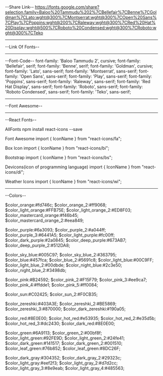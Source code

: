 --Share Link--
https://fonts.google.com/share?selection.family=Baloo%20Tammudu%202%7CBellefair%7CBenne%7CGoldman%7CLato:wght@300%7CMontserrat:wght@300%7COpen%20Sans%7CPlay%7CPoppins:wght@200%7CRaleway:wght@300%7CRed%20Hat%20Display:wght@500%7CRoboto%20Condensed:wght@300%7CRoboto:wght@300%7CTeko

---

--Link Of Fonts--

<link rel="preconnect" href="https://fonts.gstatic.com">
<link href="https://fonts.googleapis.com/css2?family=Baloo+Tammudu+2&family=Bellefair&family=Benne&family=Goldman&family=Lato:wght@300&family=Montserrat:wght@300&family=Open+Sans&family=Play&family=Poppins:wght@200&family=Raleway:wght@300&family=Red+Hat+Display:wght@500&family=Roboto+Condensed:wght@300&family=Roboto:wght@300&family=Teko&display=swap" rel="stylesheet">

---

--Font-Code--
font-family: 'Baloo Tammudu 2', cursive;
font-family: 'Bellefair', serif;
font-family: 'Benne', serif;
font-family: 'Goldman', cursive;
font-family: 'Lato', sans-serif;
font-family: 'Montserrat', sans-serif;
font-family: 'Open Sans', sans-serif;
font-family: 'Play', sans-serif;
font-family: 'Poppins', sans-serif;
font-family: 'Raleway', sans-serif;
font-family: 'Red Hat Display', sans-serif;
font-family: 'Roboto', sans-serif;
font-family: 'Roboto Condensed', sans-serif;
font-family: 'Teko', sans-serif;

---

--Font Awesome--

<link
    rel="stylesheet"
    href="https://cdnjs.cloudflare.com/ajax/libs/font-awesome/5.15.3/css/all.min.css"
    integrity="sha512-iBBXm8fW90+nuLcSKlbmrPcLa0OT92xO1BIsZ+ywDWZCvqsWgccV3gFoRBv0z+8dLJgyAHIhR35VZc2oM/gI1w=="
    crossorigin="anonymous"
    referrerpolicy="no-referrer"
/>

---

--React Fonts--

AllFonts
npm install react-icons --save

Font Awesome
import { IconName } from "react-icons/fa";

Box Icon
import { IconName } from "react-icons/bi";

Bootstrap
import { IconName } from "react-icons/bs";

Devicons(icon of programming language)
import { IconName } from "react-icons/di";

Weather Icons
import { IconName } from "react-icons/wi";

---

--Colors--

$color_orange:#fd746c;
$color_orange_2:#ff9068;
$color_light_orange:#FFB75E;
$color_light_orange_2:#ED8F03;
$color_mastercard_orange:#f46b45;
$color_mastercard_orange_2:#eea849;

$color_purple:#6a3093;
$color_purple_2:#a044ff;
$color_purple_3:#6441A5;
$color_light_purple:#fc00ff;
$color_dark_purple:#2a0845;
$color_deep_purple:#673AB7;
$color_deep_purple_2:#512DA8;

$color_sky_blue:#005C97;
$color_sky_blue_2:#363795;
$color_blue:#457fca;
$color_blue_2:#5691c8;
$color_light_blue:#00C9FF;
$color_light_blue_2:#00dbde;
$color_night_blue:#2c3e50;
$color_night_blue_2:#3498db;

$color_pink:#B24592;
$color_pink_2:#F15F79;
$color_pink_3:#ee9ca7;
$color_pink_4:#ffdde1;
$color_pink_5:#ff0084;

$color_sun:#C02425;
$color_sun_2:#F0CB35;

$color_zereshki:#403A3E;
$color_zereshki_2:#BE5869;
$color_zereshki_3:#870000;
$color_dark_zereshki:#190a05;

$color_red:#8E0E00;
$color_hot_red:#e53935;
$color_hot_red_2:#e35d5b;
$color_hot_red_3:#dc2430;
$color_dark_red:#8E0E00;

$color_green:#6A9113;
$color_green_2:#00bf8f;
$color_light_green:#92FE9D;
$color_light_green_2:#24fe41;
$color_dark_green:#141517;
$color_dark_green_2:#001510;
$color_leaf_green:#76b852;
$color_leaf_green:#8DC26F;

$color_dark_gray:#304352;
$color_dark_gray_2:#29323c;
$color_light_gray:#eef2f3;
$color_light_gray_2:#d7d2cc;
$color_light_gray_3:#8e9eab;
$color_light_gray_4:#485563;

